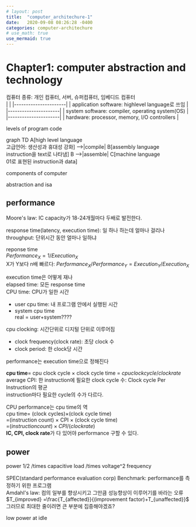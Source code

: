 ```yaml
---
# layout: post
title:  "computer_architechure-1"
date:   2020-09-08 08:26:28 -0400
categories: computer-architechure
# use_math: true
use_mermaid: true
---
```

# Chapter1: computer abstraction and technology
컴퓨터 종류: 개인 컴퓨터, 서버, 슈퍼컴퓨터, 임베디드 컴퓨터   
|   |
|----------------------|
| application software: highlevel language로 쓰임 |
|----------------------|
| system software: compiler, operating system(OS)      |
|----------------------|
| hardware: processor, memory, I/O controllers             |

levels of program code   
<div class="mermaid">
    graph TD
        A[high level language<br>고급언어: 생산성과 휴대성 강화] -->|compile| B[assembly language<br>instruction을 text로 나타냄]
        B -->|assemble| C[machine language<br>01로 표현된 instruction과 data]
</div>   

components of computer   

abstraction and isa   

## performance
Moore's law: IC capacity가 18-24개월마다 두배로 발전한다.

response time(latency, execution time): 일 하나 하는데 얼마나 걸리나   
throughput: 단위시간 동안 얼마나 일하냐   

reponse time   
$Performance_X = 1/Execution_X$   
X가 Y보다 n배 빠르다: $Performance_X / Performance_Y =Execution_Y/Execution_X$   

execution time은 어떻게 재나   
elapsed time: 모든 response time   
CPU time: CPU가 일한 시간
- user cpu time: 내 프로그램 안에서 실행된 시간
- system cpu time   
real = user+system????


cpu clocking: 시간단위로 디지털 단위로 이루어짐   
- clock frequency(clock rate): 초당 clock 수   
- clock period: 한 clock당 시간   

performance는 execution time으로 정해진다   

**cpu time**= cpu clock cycle $\times$ clock cycle time = ${cpu clock cycle} / {clock rate}$   
average CPI: 한 instruction에 필요한 clock cycle 수: Clock cycle Per Instruction의 평균   
instruction마다 필요한 cycle의 수가 다르다.   

CPU performance는 cpu time의 역   
cpu time= (clock cycles)$\times$(clock cycle time)   
=(instruction count) $\times$ CPI $\times$ (clock cycle time)   
=${(instruction count)\times CPI}/{(clock rate)}$   
**IC, CPI, clock rate**가 다 있어야 performance 구할 수 있다.   



## power
power  1/2 /times capacitive load /times voltage^2 frequency


SPEC(standard performance evaluation corp) Benchmark: performance를 측정하기 위한 프로그램   
Amdahl's law: 컴의 일부를 향상시키고 그만큼 성능향상이 이루어기를 바라는 오류   
$T_{improved} =\frac{T_{affected}}{(improvement factor)+T_{unaffected}}$   
그러므로 최대한 줄이려면 큰 부분에 집중해야겠죠?   

low power at idle